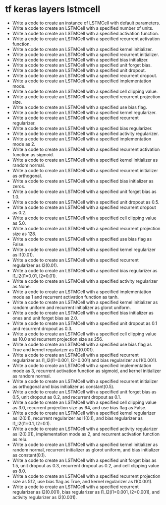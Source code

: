 # tf keras layers lstmcell

- Write a code to create an instance of LSTMCell with default parameters.
- Write a code to create an LSTMCell with a specified number of units.
- Write a code to create an LSTMCell with a specified activation function.
- Write a code to create an LSTMCell with a specified recurrent activation function.
- Write a code to create an LSTMCell with a specified kernel initializer.
- Write a code to create an LSTMCell with a specified recurrent initializer.
- Write a code to create an LSTMCell with a specified bias initializer.
- Write a code to create an LSTMCell with a specified unit forget bias.
- Write a code to create an LSTMCell with a specified unit dropout.
- Write a code to create an LSTMCell with a specified recurrent dropout.
- Write a code to create an LSTMCell with a specified implementation mode.
- Write a code to create an LSTMCell with a specified cell clipping value.
- Write a code to create an LSTMCell with a specified recurrent projection size.
- Write a code to create an LSTMCell with a specified use bias flag.
- Write a code to create an LSTMCell with a specified kernel regularizer.
- Write a code to create an LSTMCell with a specified recurrent regularizer.
- Write a code to create an LSTMCell with a specified bias regularizer.
- Write a code to create an LSTMCell with a specified activity regularizer.
- Write a code to create an LSTMCell with a specified implementation mode as 2.
- Write a code to create an LSTMCell with a specified recurrent activation function as sigmoid.
- Write a code to create an LSTMCell with a specified kernel initializer as random normal.
- Write a code to create an LSTMCell with a specified recurrent initializer as orthogonal.
- Write a code to create an LSTMCell with a specified bias initializer as zeros.
- Write a code to create an LSTMCell with a specified unit forget bias as 1.0.
- Write a code to create an LSTMCell with a specified unit dropout as 0.5.
- Write a code to create an LSTMCell with a specified recurrent dropout as 0.2.
- Write a code to create an LSTMCell with a specified cell clipping value as 5.0.
- Write a code to create an LSTMCell with a specified recurrent projection size as 128.
- Write a code to create an LSTMCell with a specified use bias flag as False.
- Write a code to create an LSTMCell with a specified kernel regularizer as l1(0.01).
- Write a code to create an LSTMCell with a specified recurrent regularizer as l2(0.01).
- Write a code to create an LSTMCell with a specified bias regularizer as l1_l2(l1=0.01, l2=0.01).
- Write a code to create an LSTMCell with a specified activity regularizer as None.
- Write a code to create an LSTMCell with a specified implementation mode as 1 and recurrent activation function as tanh.
- Write a code to create an LSTMCell with a specified kernel initializer as random uniform and recurrent initializer as glorot uniform.
- Write a code to create an LSTMCell with a specified bias initializer as ones and unit forget bias as 2.0.
- Write a code to create an LSTMCell with a specified unit dropout as 0.1 and recurrent dropout as 0.3.
- Write a code to create an LSTMCell with a specified cell clipping value as 10.0 and recurrent projection size as 256.
- Write a code to create an LSTMCell with a specified use bias flag as True and kernel regularizer as l2(0.001).
- Write a code to create an LSTMCell with a specified recurrent regularizer as l1_l2(l1=0.001, l2=0.001) and bias regularizer as l1(0.001).
- Write a code to create an LSTMCell with a specified implementation mode as 3, recurrent activation function as sigmoid, and kernel initializer as random normal.
- Write a code to create an LSTMCell with a specified recurrent initializer as orthogonal and bias initializer as constant(0.5).
- Write a code to create an LSTMCell with a specified unit forget bias as 0.5, unit dropout as 0.2, and recurrent dropout as 0.1.
- Write a code to create an LSTMCell with a specified cell clipping value as 3.0, recurrent projection size as 64, and use bias flag as False.
- Write a code to create an LSTMCell with a specified kernel regularizer as l2(0.1), recurrent regularizer as l1(0.1), and bias regularizer as l1_l2(l1=0.1, l2=0.1).
- Write a code to create an LSTMCell with a specified activity regularizer as l2(0.01), implementation mode as 2, and recurrent activation function as relu.
- Write a code to create an LSTMCell with a specified kernel initializer as random normal, recurrent initializer as glorot uniform, and bias initializer as constant(0.1).
- Write a code to create an LSTMCell with a specified unit forget bias as 1.5, unit dropout as 0.3, recurrent dropout as 0.2, and cell clipping value as 8.0.
- Write a code to create an LSTMCell with a specified recurrent projection size as 512, use bias flag as True, and kernel regularizer as l1(0.001).
- Write a code to create an LSTMCell with a specified recurrent regularizer as l2(0.001), bias regularizer as l1_l2(l1=0.001, l2=0.001), and activity regularizer as l2(0.001).